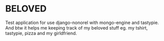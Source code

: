 BELOVED
=======

Test application for use django-nonorel with mongo-engine and tastypie. And btw it helps me keeping track of my beloved stuff eg. my tshirt, tastypie, pizza and my girldfriend.
